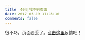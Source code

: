 ```yaml
---
title: 404|找不到页面
date: 2017-05-29 17:15:10
comments: false
---
```

很不巧，页面走丢了。[点击这里](https://github.com/dongranliu/dongranliu.github.io/issues)反馈吧！
